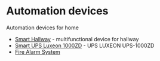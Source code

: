 # Automation devices

Automation devices for home

- [Smart Hallway](smart-hallway) - multifunctional device for hallway
- [Smart UPS Luxeon 1000ZD](smart-ups-luxeon) - UPS LUXEON UPS-1000ZD
- [Fire Alarm System](fire-alarm)